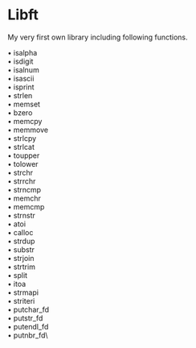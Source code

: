 # Libft
My very first own library including following functions.

• isalpha\
• isdigit\
• isalnum\
• isascii\
• isprint\
• strlen\
• memset\
• bzero\
• memcpy\
• memmove\
• strlcpy\
• strlcat\
• toupper\
• tolower\
• strchr\
• strrchr\
• strncmp\
• memchr\
• memcmp\
• strnstr\
• atoi\
• calloc\
• strdup\
• substr\
• strjoin\
• strtrim\
• split\
• itoa\
• strmapi\
• striteri\
• putchar_fd\
• putstr_fd\
• putendl_fd\
• putnbr_fd\
